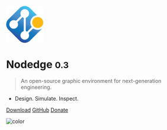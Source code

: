<!-- _coverpage.md -->

<!-- ![logo](media/nodedge_logo.png) -->
<img src="media/nodedge_logo.png" alt="logo" width="100"/>

# Nodedge <small>0.3</small>

> An open-source graphic environment for next-generation engineering.

- Design. Simulate. Inspect.

[Download](https://github.com/nodedge/nodedge/releases/download/v0.3.0/NodedgeSetup.exe)
[GitHub](https://github.com/nodedge/nodedge)
[Donate]()

<!-- background color -->

![color](#f0f0f0)
